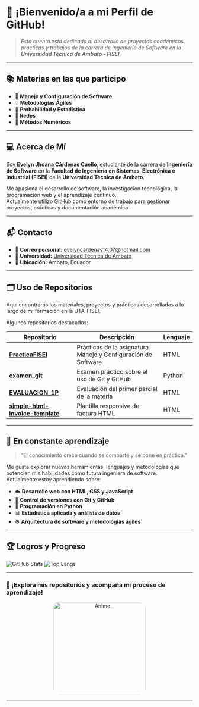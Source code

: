 # 🌸 ¡Bienvenido/a a mi Perfil de GitHub!

> _Esta cuenta está dedicada al desarrollo de proyectos académicos, prácticas y trabajos de la carrera de Ingeniería de Software en la **Universidad Técnica de Ambato - FISEI**._

---

## 📚 Materias en las que participo

- 🧩 **Manejo y Configuración de Software**
- 💡 **Metodologías Ágiles**
- 🧮 **Probabilidad y Estadística**
- 🧠 **Redes**
- 🧾 **Métodos Numéricos**

---

## 💻 Acerca de Mí

Soy **Evelyn Jhoana Cárdenas Cuello**, estudiante de la carrera de **Ingeniería de Software** en la **Facultad de Ingeniería en Sistemas, Electrónica e Industrial (FISEI)** de la **Universidad Técnica de Ambato**.

Me apasiona el desarrollo de software, la investigación tecnológica, la programación web y el aprendizaje continuo.  
Actualmente utilizo GitHub como entorno de trabajo para gestionar proyectos, prácticas y documentación académica.

---

## 📬 Contacto

- 📧 **Correo personal:** [evelyncardenas14.07@hotmail.com](mailto:evelyncardenas14.07@hotmail.com)
- 🏫 **Universidad:** [Universidad Técnica de Ambato](ecardenas1933@uta.edu.ec)
- 📍 **Ubicación:** Ambato, Ecuador

---

## 🗂️ Uso de Repositorios

Aquí encontrarás los materiales, proyectos y prácticas desarrolladas a lo largo de mi formación en la UTA-FISEI.

Algunos repositorios destacados:

| Repositorio | Descripción | Lenguaje |
|--------------|-------------|----------|
| [**PracticaFISEI**](https://github.com/Jhoana2026/Practicafisei) | Prácticas de la asignatura Manejo y Configuración de Software | HTML |
| [**examen_git**](https://github.com/Jhoana2026/examen_git) | Examen práctico sobre el uso de Git y GitHub | Python |
| [**EVALUACION_1P**](https://github.com/Jhoana2026/EVALUACION_1P) | Evaluación del primer parcial de la materia | HTML |
| [**simple-html-invoice-template**](https://github.com/Jhoana2026/simple-html-invoice-template) | Plantilla responsive de factura HTML | HTML |

---

## 🌱 En constante aprendizaje

> “El conocimiento crece cuando se comparte y se pone en práctica.”

Me gusta explorar nuevas herramientas, lenguajes y metodologías que potencien mis habilidades como futura ingeniera de software.  
Actualmente estoy aprendiendo sobre:

- ☁️ **Desarrollo web con HTML, CSS y JavaScript**
- 🔧 **Control de versiones con Git y GitHub**
- 🐍 **Programación en Python**
- 📊 **Estadística aplicada y análisis de datos**
- ⚙️ **Arquitectura de software y metodologías ágiles**

---

## 🏆 Logros y Progreso

![GitHub Stats](https://github-readme-stats.vercel.app/api?username=Jhoana2026&show_icons=true&theme=tokyonight)
![Top Langs](https://github-readme-stats.vercel.app/api/top-langs/?username=Jhoana2026&layout=compact&theme=tokyonight)

---

### 💬 ¡Explora mis repositorios y acompaña mi proceso de aprendizaje!

<p align="center">
  <img src="[https://github.com/Jhoana2026/Jhoana2026/blob/main/mi_imagen.png](https://github.com/user-attachments/assets/8491916d-ddb0-46c8-942d-15feb997fd09)" alt="Anime" width="250" style="border-radius:15px;">
</p>



---
